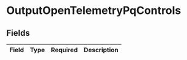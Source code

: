 # OutputOpenTelemetryPqControls


## Fields

| Field       | Type        | Required    | Description |
| ----------- | ----------- | ----------- | ----------- |